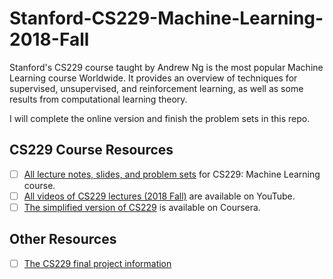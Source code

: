 # Stanford-CS229-Machine-Learning-2018-Fall

Stanford's CS229 course taught by Andrew Ng is the most popular Machine Learning course Worldwide. It provides an overview of techniques for supervised, unsupervised, and reinforcement learning, as well as some results from computational learning theory. 

I will complete the online version and finish the problem sets in this repo.

## CS229 Course Resources

- [ ] [All lecture notes, slides, and problem sets](http://cs229.stanford.edu/syllabus.html) for CS229: Machine Learning course.
- [ ] [All videos of CS229 lectures (2018 Fall)](https://www.youtube.com/playlist?list=PLoROMvodv4rMiGQp3WXShtMGgzqpfVfbU) are available on YouTube.
- [ ] [The simplified version of CS229](https://www.coursera.org/learn/machine-learning) is available on Coursera.

## Other Resources
- [ ] [The CS229 final project information](http://cs229.stanford.edu/projects.html) 
